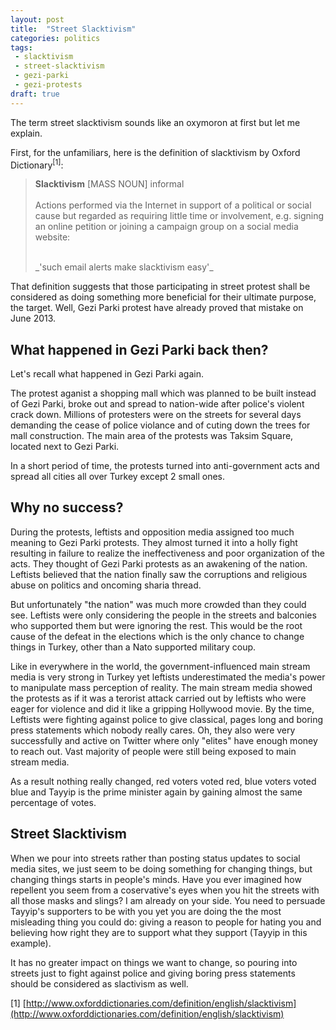 ```yaml
---
layout: post
title:  "Street Slacktivism"
categories: politics
tags:
 - slacktivism
 - street-slacktivism
 - gezi-parki
 - gezi-protests
draft: true
---
```


The term street slacktivism sounds like an oxymoron at first but let me explain.

First, for the unfamiliars, here is the definition of slacktivism by Oxford Dictionary<sup>[1]</sup>:

> **Slacktivism** [MASS NOUN] informal
> <br>
> <br>
>Actions performed via the Internet in support of a political or social cause but regarded as requiring little time or involvement, e.g. signing an online petition or joining a campaign group on a social media website:
>
> <br>
> _'such email alerts make slacktivism easy'_

That definition suggests that those participating in street protest shall be considered as doing something more beneficial for their ultimate purpose, the target. Well, Gezi Parki protest have already proved that mistake on June 2013.

What happened in Gezi Parki back then?
--------------------------------------

Let's recall what happened in Gezi Parki again.

The protest aganist a shopping mall which was planned to be built instead of Gezi Parki, broke out and spread to nation-wide after police's violent crack down. Millions of protesters were on the streets for several days demanding the cease of police violance and of cuting down the trees for mall construction. The main area of the protests was Taksim Square, located next to Gezi Parki.

In a short period of time, the protests turned into anti-government acts and spread all cities all over Turkey except 2 small ones.

Why no success?
---------------

During the protests, leftists and opposition media assigned too much meaning to Gezi Parki protests. They almost turned it into a holly fight resulting in failure to realize the ineffectiveness and poor organization of the acts. They thought of Gezi Parki protests as an awakening of the nation. Leftists believed that the nation finally saw the corruptions and religious abuse on politics and oncoming sharia thread.

But unfortunately "the nation" was much more crowded than they could see. Leftists were only considering the people in the streets and balconies who supported them but were ignoring the rest. This would be the root cause of the defeat in the elections which is the only chance to change things in Turkey, other than a Nato supported military coup.

Like in everywhere in the world, the government-influenced main stream media is very strong in Turkey yet leftists underestimated the media's power to manipulate mass perception of reality. The main stream media showed the protests as if it was a terorist attack carried out by leftists who were eager for violence and did it like a gripping Hollywood movie. By the time, Leftists were fighting against police to give classical, pages long and boring press statements which nobody really cares. Oh, they also were very successfully and active on Twitter where only "elites" have enough money to reach out. Vast majority of people were still being exposed to main stream media.

As a result nothing really changed, red voters voted red, blue voters voted blue and Tayyip is the prime minister again by gaining almost the same percentage of votes.

Street Slacktivism
------------------

When we pour into streets rather than posting status updates to social media sites, we just seem to be doing something for changing things, but changing things starts in people's minds. Have you ever imagined how repellent you seem from a coservative's eyes when you hit the streets with all those masks and slings? I am already on your side. You need to persuade Tayyip's supporters to be with you yet you are doing the the most misleading thing you could do: giving a reason to people for hating you and believing how right they are to support what they support (Tayyip in this example). 

It has no greater impact on things we want to change, so pouring into streets just to fight against police and giving boring press statements should be considered as slactivism as well.

\[1\] [http://www.oxforddictionaries.com/definition/english/slacktivism](http://www.oxforddictionaries.com/definition/english/slacktivism)
